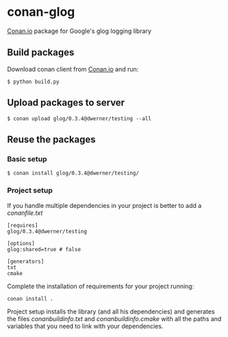 # conan-glog

[Conan.io](https://conan.io) package for Google's glog logging library

## Build packages

Download conan client from [Conan.io](https://conan.io) and run:

    $ python build.py
    
## Upload packages to server

    $ conan upload glog/0.3.4@dwerner/testing --all
    
## Reuse the packages

### Basic setup

    $ conan install glog/0.3.4@dwerner/testing/
    
### Project setup

If you handle multiple dependencies in your project is better to add a *conanfile.txt*
    
    [requires]
    glog/0.3.4@dwerner/testing

    [options]
    glog:shared=true # false
    
    [generators]
    txt
    cmake

Complete the installation of requirements for your project running:</small></span>

    conan install . 

Project setup installs the library (and all his dependencies) and generates the files *conanbuildinfo.txt* and *conanbuildinfo.cmake* with all the paths and variables that you need to link with your dependencies.
